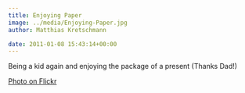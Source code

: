 ```yaml
---
title: Enjoying Paper
image: ../media/Enjoying-Paper.jpg
author: Matthias Kretschmann

date: 2011-01-08 15:43:14+00:00
---
```


Being a kid again and enjoying the package of a present (Thanks Dad!)

[Photo on Flickr](http://www.flickr.com/photos/krema/5364880917)
